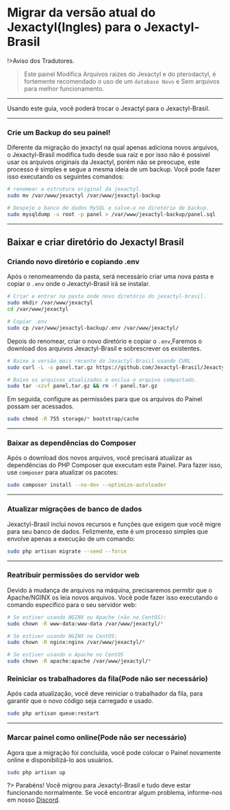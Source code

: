 # Migrar da versão atual do Jexactyl(Ingles) para o Jexactyl-Brasil

!>Aviso dos Tradutores.

>Este painel Modifica Arquivos raizes do Jexactyl e do pterodactyl, é fortemente recomendado o uso de um `database Novo` e Sem arquivos para melhor funcionamento.

***

Usando este guia, você poderá trocar o Jexactyl para o Jexactyl-Brasil.

***

### Crie um Backup do seu painel!

Diferente da migração do jexactyl na qual apenas adiciona novos arquivos, o Jexactyl-Brasil modifica tudo desde sua raiz e por isso não é possivel usar os arquivos originais da Jexactyl, porém não se preocupe, este processo é simples e segue a mesma ideia de um backup.
Você pode fazer isso executando os seguintes comandos:

```bash
# renomear a estrutura original da jexactyl.
sudo mv /var/www/jexactyl /var/www/jexactyl-backup

# Despeje o banco de dados MySQL e salve-o no diretório de backup.
sudo mysqldump -u root -p panel > /var/www/jexactyl-backup/panel.sql
```

***

## Baixar e criar diretório do Jexactyl Brasil

### Criando novo diretório e copiando .env

Após o renomeamendo da pasta, será necessário criar uma nova pasta e copiar o `.env` onde o Jexactyl-Brasil irá se instalar.

```bash
# Criar e entrar na pasta onde novo diretório do jexactyl-brasil.
sudo mkdir /var/www/jexactyl
cd /var/www/jexactyl

# Copiar .env 
sudo cp /var/www/jexactyl-backup/.env /var/www/jexactyl/
```
Depois do renomear, criar o novo diretório e copiar o `.env`,Faremos o download dos arquivos Jexactyl-Brasil e sobrescrever os existentes.

```bash
# Baixe a versão mais recente do Jexactyl-Brasil usando CURL.
sudo curl -L -o panel.tar.gz https://github.com/Jexactyl-Brasil/Jexactyl-Brasil/releases/latest/download/panel.tar.gz

# Baixe os arquivos atualizados e exclua o arquivo compactado.
sudo tar -xzvf panel.tar.gz && rm -f panel.tar.gz
```

Em seguida, configure as permissões para que os arquivos do Painel possam ser acessados.

```bash
sudo chmod -R 755 storage/* bootstrap/cache
```

***

### Baixar as dependências do Composer

Após o download dos novos arquivos, você precisará atualizar as dependências do PHP Composer
que executam este Painel. Para fazer isso, use `composer` para atualizar os pacotes:

```bash
sudo composer install --no-dev --optimize-autoloader
```

***

### Atualizar migrações de banco de dados

Jexactyl-Brasil inclui novos recursos e funções que exigem que você migre para seu banco de dados.
Felizmente, este é um processo simples que envolve apenas a execução de um comando:

```bash
sudo php artisan migrate --seed --force
```

***

### Reatribuir permissões do servidor web

Devido à mudança de arquivos na máquina, precisaremos permitir que o Apache/NGINX os leia
novos arquivos. Você pode fazer isso executando o comando específico para o seu servidor web:

```bash
# Se estiver usando NGINX ou Apache (não no CentOS):
sudo chown -R www-data:www-data /var/www/jexactyl/*

# Se estiver usando NGINX no CentOS:
sudo chown -R nginx:nginx /var/www/jexactyl/*

# Se estiver usando o Apache no CentOS
sudo chown -R apache:apache /var/www/jexactyl/*
```

### Reiniciar os trabalhadores da fila(Pode não ser necessário)

Após cada atualização, você deve reiniciar o trabalhador da fila, para garantir que o novo código seja carregado e usado.

```bash
sudo php artisan queue:restart
```

***

### Marcar painel como online(Pode não ser necessário)

Agora que a migração foi concluída, você pode colocar o Painel novamente online e disponibilizá-lo aos usuários.

```bash
sudo php artisan up
```

?>
Parabéns! Você migrou para Jexactyl-Brasil e tudo deve estar funcionando normalmente.
Se você encontrar algum problema, informe-nos em nosso [Discord](https://discord.gg/8r7n7mU33R).
